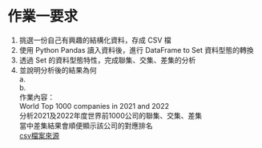 作業一要求
===
1.  挑選一份自己有興趣的結構化資料，存成 CSV 檔
2.  使用 Python Pandas 讀入資料後，進行 DataFrame to Set 資料型態的轉換
3.  透過 Set 的資料型態特性，完成聯集、交集、差集的分析
4.  並說明分析後的結果為何  
    a.  
    b.  
    作業內容：  
World Top 1000 companies in 2021 and 2022  
分析2021及2022年度世界前1000公司的聯集、交集、差集  
當中差集結果會順便顯示該公司的對應排名  
[csv檔案來源](https://www.kaggle.com/datasets/ramjasmaurya/fortune-1000-companieslatest)
